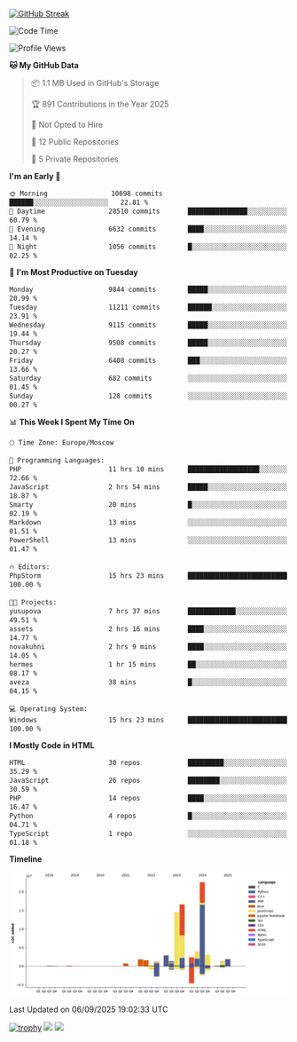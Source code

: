 [![GitHub Streak](https://github-readme-streak-stats.herokuapp.com/?user=yogik10)](https://git.io/streak-stats)
<!--START_SECTION:waka-->
![Code Time](http://img.shields.io/badge/Code%20Time-1%2C628%20hrs%2033%20mins-blue)

![Profile Views](http://img.shields.io/badge/Profile%20Views-0-blue)

**🐱 My GitHub Data** 

> 📦 1.1 MB Used in GitHub's Storage 
 > 
> 🏆 891 Contributions in the Year 2025
 > 
> 🚫 Not Opted to Hire
 > 
> 📜 12 Public Repositories 
 > 
> 🔑 5 Private Repositories 
 > 
**I'm an Early 🐤** 

```text
🌞 Morning                10698 commits       ██████░░░░░░░░░░░░░░░░░░░   22.81 % 
🌆 Daytime                28510 commits       ███████████████░░░░░░░░░░   60.79 % 
🌃 Evening                6632 commits        ████░░░░░░░░░░░░░░░░░░░░░   14.14 % 
🌙 Night                  1056 commits        █░░░░░░░░░░░░░░░░░░░░░░░░   02.25 % 
```
📅 **I'm Most Productive on Tuesday** 

```text
Monday                   9844 commits        █████░░░░░░░░░░░░░░░░░░░░   20.99 % 
Tuesday                  11211 commits       ██████░░░░░░░░░░░░░░░░░░░   23.91 % 
Wednesday                9115 commits        █████░░░░░░░░░░░░░░░░░░░░   19.44 % 
Thursday                 9508 commits        █████░░░░░░░░░░░░░░░░░░░░   20.27 % 
Friday                   6408 commits        ███░░░░░░░░░░░░░░░░░░░░░░   13.66 % 
Saturday                 682 commits         ░░░░░░░░░░░░░░░░░░░░░░░░░   01.45 % 
Sunday                   128 commits         ░░░░░░░░░░░░░░░░░░░░░░░░░   00.27 % 
```


📊 **This Week I Spent My Time On** 

```text
🕑︎ Time Zone: Europe/Moscow

💬 Programming Languages: 
PHP                      11 hrs 10 mins      ██████████████████░░░░░░░   72.66 % 
JavaScript               2 hrs 54 mins       █████░░░░░░░░░░░░░░░░░░░░   18.87 % 
Smarty                   20 mins             █░░░░░░░░░░░░░░░░░░░░░░░░   02.19 % 
Markdown                 13 mins             ░░░░░░░░░░░░░░░░░░░░░░░░░   01.51 % 
PowerShell               13 mins             ░░░░░░░░░░░░░░░░░░░░░░░░░   01.47 % 

🔥 Editors: 
PhpStorm                 15 hrs 23 mins      █████████████████████████   100.00 % 

🐱‍💻 Projects: 
yusupova                 7 hrs 37 mins       ████████████░░░░░░░░░░░░░   49.51 % 
assets                   2 hrs 16 mins       ████░░░░░░░░░░░░░░░░░░░░░   14.77 % 
novakuhni                2 hrs 9 mins        ████░░░░░░░░░░░░░░░░░░░░░   14.05 % 
hermes                   1 hr 15 mins        ██░░░░░░░░░░░░░░░░░░░░░░░   08.17 % 
aveza                    38 mins             █░░░░░░░░░░░░░░░░░░░░░░░░   04.15 % 

💻 Operating System: 
Windows                  15 hrs 23 mins      █████████████████████████   100.00 % 
```

**I Mostly Code in HTML** 

```text
HTML                     30 repos            █████████░░░░░░░░░░░░░░░░   35.29 % 
JavaScript               26 repos            ████████░░░░░░░░░░░░░░░░░   30.59 % 
PHP                      14 repos            ████░░░░░░░░░░░░░░░░░░░░░   16.47 % 
Python                   4 repos             █░░░░░░░░░░░░░░░░░░░░░░░░   04.71 % 
TypeScript               1 repo              ░░░░░░░░░░░░░░░░░░░░░░░░░   01.18 % 
```



**Timeline**

![Lines of Code chart](https://raw.githubusercontent.com/Yogik10/Yogik10/main/assets/bar_graph.png)


 Last Updated on 06/09/2025 19:02:33 UTC
<!--END_SECTION:waka-->
[![trophy](https://github-profile-trophy.vercel.app/?username=yogik10)](https://github.com/ryo-ma/github-profile-trophy)
![](https://github-profile-summary-cards.vercel.app/api/cards/profile-details?username=yogik10&theme=solarized_dark)
![](https://github-profile-summary-cards.vercel.app/api/cards/most-commit-language?username=yogik10&theme=solarized_dark)



